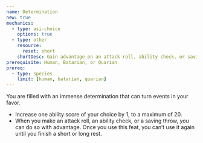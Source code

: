 ```yaml
---
name: Determination
new: true
mechanics:
  - type: asi-choice
    options: true
  - type: other
    resource:
      reset: short
    shortDesc: Gain advantage on an attack roll, ability check, or saving throw
prerequisite: Human, Batarian, or Quarian
prereq:
  - type: species
    limit: [human, batarian, quarian]
---
```

You are filled with an immense determination that can turn events in your favor.

- Increase one ability score of your choice by 1, to a maximum of 20.
- When you make an attack roll, an ability check, or a saving throw, you can do so with advantage.
Once you use this feat, you can’t use it again until you finish a short or long rest.
